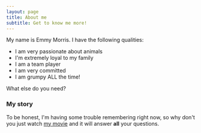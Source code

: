 ```yaml
---
layout: page
title: About me
subtitle: Get to know me more!
---
```


My name is Emmy Morris. I have the following qualities:

- I am very passionate about animals
- I'm extremely loyal to my family
- I am a team player
- I am very committed
- I am grumpy ALL the time!

What else do you need?

### My story

To be honest, I'm having some trouble remembering right now, so why don't you just watch [my movie](https://en.wikipedia.org/wiki/The_Princess_Bride_%28film%29) and it will answer **all** your questions.
